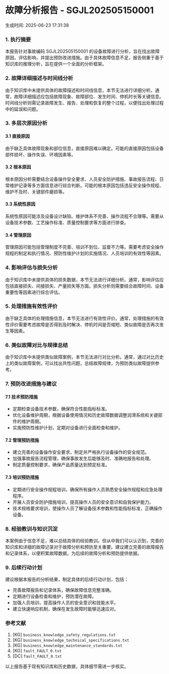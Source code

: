 # 故障分析报告 - SGJL202505150001

生成时间: 2025-06-23 17:31:38

### 1. 执行摘要

本报告针对事故编码 SGJL202505150001 的设备故障进行分析，旨在找出故障原因，评估影响，并提出预防改进措施。由于具体故障信息不足，报告侧重于基于知识库的推理分析，旨在提供一个全面的分析框架。

### 2. 故障详细描述与时间线分析

由于知识库中未提供具体的故障描述和时间线信息，本节无法进行详细分析。通常，故障详细描述应包括故障现象、故障部位、发生时间、停机时长等关键信息。时间线分析则需记录故障发生、报告、处理和恢复的整个过程，以便找出处理过程中的延误和问题。

### 3. 多层次原因分析

#### 3.1 直接原因

由于缺乏具体故障现象和部位信息，直接原因难以确定。可能的直接原因包括设备部件损坏、操作失误、环境因素等。

#### 3.2 根本原因

根本原因分析需要结合设备操作安全要求、人员安全防护措施、事故报告流程、日常维护记录等多方面信息进行综合判断。可能的根本原因包括违反安全操作规程、维护不及时、关键部件磨损等。

#### 3.3 系统性原因

系统性原因可能涉及设备设计缺陷、维护体系不完善、操作流程不合理等。需要从设备技术参数、工艺操作标准、质量控制要求等方面进行排查。

#### 3.4 管理原因

管理原因可能包括管理制度不完善、培训不到位、监督不力等。需要考虑安全操作规程的制定和执行情况、预防性维护计划的实施情况、人员培训的有效性等因素。

### 4. 影响评估与损失分析

由于知识库中未提供具体的损失数据，本节无法进行详细分析。通常，影响评估应包括直接损失、间接损失、产量损失等方面。损失分析则需要结合故障时间、设备重要性等因素进行综合评估。

### 5. 处理措施有效性评价

由于缺乏具体的处理措施信息，本节无法进行有效性评价。通常，处理措施的有效性评价需要考虑故障是否得到及时解决、停机时间是否缩短、类似故障是否再次发生等因素。

### 6. 类似故障对比与规律总结

由于知识库中未提供类似故障案例，本节无法进行对比分析。通常，通过对比历史上的类似故障案例，可以找出共性问题，总结故障规律，为预防类似故障提供参考。

### 7. 预防改进措施与建议

#### 7.1 技术预防措施

- 定期检查设备技术参数，确保符合性能指标标准。
- 优化设备维护周期，根据设备使用情况和历史故障数据调整润滑系统和关键部件的维护周期。
- 实施预防性维护计划，定期对设备进行全面检查和维护。

#### 7.2 管理预防措施

- 建立完善的设备操作安全要求，制定并严格执行设备操作的安全规范。
- 加强事故报告流程管理，确保事故发生后能够及时、准确地报告和处理。
- 制定质量控制要求，确保产品质量达到预定标准。

#### 7.3 培训预防措施

- 定期进行安全操作规程培训，确保所有操作人员熟悉安全操作规程和应急处理程序。
- 开展人员安全防护措施培训，提高操作人员的安全意识和自我保护能力。
- 技术规格要求培训，使操作人员了解设备技术参数和性能指标标准，正确操作设备。

### 8. 经验教训与知识沉淀

本案例由于信息不足，难以总结具体的经验教训。但从中我们可以认识到，完善的知识库和详细的故障记录对于故障分析和预防至关重要。建议建立完善的故障报告和记录体系，以便积累故障数据，为后续的故障分析和预防提供依据。

### 9. 后续行动计划

建议根据本报告的分析结果，制定具体的后续行动计划，包括：

- 完善故障报告和记录体系，确保故障信息完整准确。
- 定期进行设备检查和维护，预防潜在故障。
- 加强人员培训，提高操作人员的安全意识和技能水平。
- 建立快速响应机制，确保在发生故障时能够迅速应对。

### 参考文献

1. [KG] `business_knowledge_safety_regulations.txt`
2. [KG] `business_knowledge_technical_specifications.txt`
3. [KG] `business_knowledge_maintenance_standards.txt`
4. [KG] `fault_FAULT_0.txt`
5. [DC] `fault_FAULT_0.txt`

以上报告基于现有知识库和历史数据，具体细节需进一步核实。